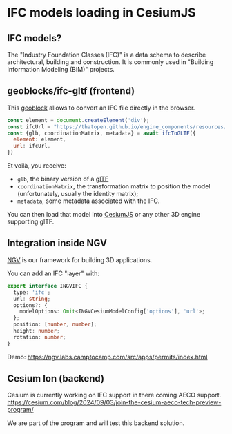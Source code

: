 # IFC models loading in CesiumJS

## IFC models?

The "Industry Foundation Classes (IFC)" is a data schema to describe architectural, building and construction.
It is commonly used in "Building Information Modeling (BIM)" projects.

## geoblocks/ifc-gltf (frontend)

This [geoblock](https://github.com/geoblocks/ifc-gltf) allows to convert an IFC file directly in the browser.

```js
const element = document.createElement('div');
const ifcUrl = "https://thatopen.github.io/engine_components/resources/small.ifc";
const {glb, coordinationMatrix, metadata} = await ifcToGLTF({
  element: element,
  url: ifcUrl,
})
```

Et voilà, you receive:

- `glb`, the binary version of a [glTF](https://www.khronos.org/gltf/)
- `coordinationMatrix`, the transformation matrix to position the model (unfortunately, usually the identity matrix);
- `metadata`, some metadata associated with the IFC.

You can then load that model into [CesiumJS](https://github.com/CesiumGS/cesium/) or any other 3D engine supporting glTF.

## Integration inside NGV

[NGV](https://github.com/geoblocks/ngv) is our framework for building 3D applications.

You can add an IFC "layer" with:

```ts
export interface INGVIFC {
  type: 'ifc';
  url: string;
  options?: {
    modelOptions: Omit<INGVCesiumModelConfig['options'], 'url'>;
  };
  position: [number, number];
  height: number;
  rotation: number;
}
```

Demo: https://ngv.labs.camptocamp.com/src/apps/permits/index.html

## Cesium Ion (backend)

Cesium is currently working on IFC support in there coming AECO support.
https://cesium.com/blog/2024/09/03/join-the-cesium-aeco-tech-preview-program/

We are part of the program and will test this backend solution.